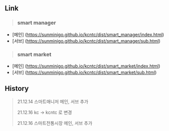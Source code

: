 ## Link
> ### smart manager
- [메인] (https://sunminigo.github.io/kcntc/dist/smart_manager/index.html)
- [서브] (https://sunminigo.github.io/kcntc/dist/smart_manager/sub.html)

> ### smart market
- [메인] (https://sunminigo.github.io/kcntc/dist/smart_market/index.html)
- [서브] (https://sunminigo.github.io/kcntc/dist/smart_market/sub.html)


## History
> 21.12.14 스마트매니저 메인, 서브 추가
> 
> 21.12.16 kc -> kcntc 로 변경
> 
> 21.12.16 스마트전통시장 메인, 서브 추가
